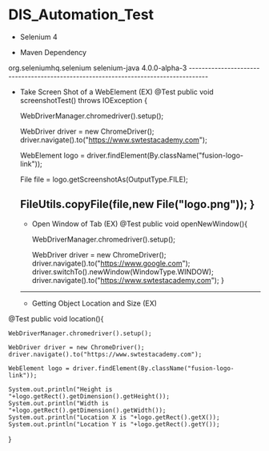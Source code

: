 # DIS_Automation_Test

- Selenium 4

* Maven Dependency

<!-- https://mvnrepository.com/artifact/org.seleniumhq.selenium/selenium-java -->
<dependency>
    <groupId>org.seleniumhq.selenium</groupId>
    <artifactId>selenium-java</artifactId>
    <version>4.0.0-alpha-3</version>
</dependency>
------------------------------------------------------------------------------------

* Take Screen Shot of a WebElement (EX)
@Test
  public void screenshotTest() throws IOException {
 
    WebDriverManager.chromedriver().setup();
 
    WebDriver driver = new ChromeDriver();
    driver.navigate().to("https://www.swtestacademy.com");
 
    WebElement logo = driver.findElement(By.className("fusion-logo-link"));
 
    File file = logo.getScreenshotAs(OutputType.FILE);
    
    FileUtils.copyFile(file,new File("logo.png"));
  }
  ------------------------------------------------------------------------------------
  
  * Open Window of Tab (EX)
  @Test
  public void openNewWindow(){
 
    WebDriverManager.chromedriver().setup();
 
    WebDriver driver = new ChromeDriver();
    driver.navigate().to("https://www.google.com");
    driver.switchTo().newWindow(WindowType.WINDOW);
    driver.navigate().to("https://www.swtestacademy.com");
  }
  
  ------------------------------------------------------------------------------------
  
  * Getting Object Location and Size (EX)
  
@Test
  public void location(){
 
    WebDriverManager.chromedriver().setup();
 
    WebDriver driver = new ChromeDriver();
    driver.navigate().to("https://www.swtestacademy.com");
 
    WebElement logo = driver.findElement(By.className("fusion-logo-link"));
 
    System.out.println("Height is "+logo.getRect().getDimension().getHeight());
    System.out.println("Width is "+logo.getRect().getDimension().getWidth());
    System.out.println("Location X is "+logo.getRect().getX());
    System.out.println("Location Y is "+logo.getRect().getY());
  }
  
  
